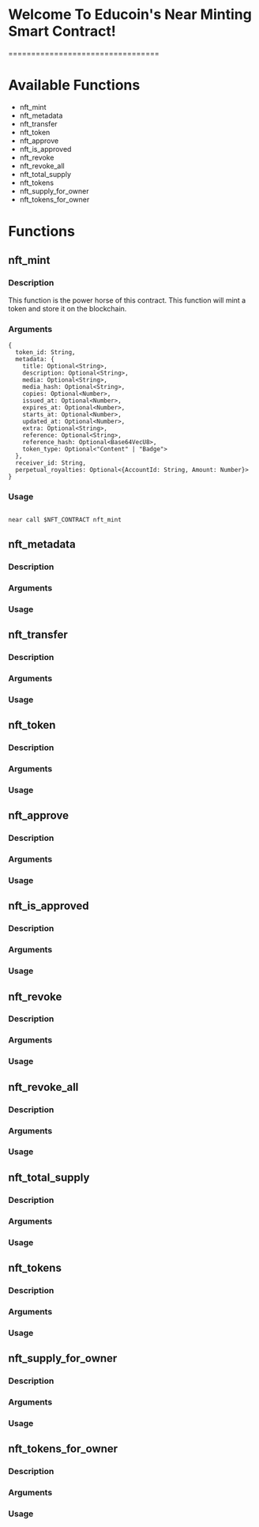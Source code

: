 # Welcome To Educoin's Near Minting Smart Contract!
=================================

# Available Functions
* nft_mint
* nft_metadata
* nft_transfer
* nft_token
* nft_approve
* nft_is_approved
* nft_revoke
* nft_revoke_all
* nft_total_supply
* nft_tokens
* nft_supply_for_owner
* nft_tokens_for_owner

# Functions

## nft_mint
### Description
This function is the power horse of this contract. This function will mint a token and store it on the blockchain.
### Arguments
```shell
{
  token_id: String,
  metadata: {
    title: Optional<String>,
    description: Optional<String>,
    media: Optional<String>,
    media_hash: Optional<String>,
    copies: Optional<Number>,
    issued_at: Optional<Number>,
    expires_at: Optional<Number>,
    starts_at: Optional<Number>,
    updated_at: Optional<Number>,
    extra: Optional<String>,
    reference: Optional<String>,
    reference_hash: Optional<Base64VecU8>,
    token_type: Optional<"Content" | "Badge">
  },
  receiver_id: String,
  perpetual_royalties: Optional<{AccountId: String, Amount: Number}>
}

```
### Usage
```console

near call $NFT_CONTRACT nft_mint 

```
## nft_metadata

### Description

### Arguments
### Usage

## nft_transfer

### Description

### Arguments
### Usage

## nft_token

### Description

### Arguments
### Usage

## nft_approve

### Description

### Arguments
### Usage

## nft_is_approved

### Description

### Arguments
### Usage

## nft_revoke

### Description

### Arguments
### Usage

## nft_revoke_all

### Description

### Arguments
### Usage

## nft_total_supply

### Description

### Arguments
### Usage

## nft_tokens

### Description

### Arguments
### Usage

## nft_supply_for_owner

### Description

### Arguments
### Usage

## nft_tokens_for_owner

### Description

### Arguments
### Usage